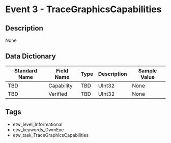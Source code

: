 # Event 3 - TraceGraphicsCapabilities

## Description
None

## Data Dictionary
|Standard Name|Field Name|Type|Description|Sample Value|
|---|---|---|---|---|
|TBD|Capability|TBD|UInt32|None|None|
|TBD|Verified|TBD|UInt32|None|None|

## Tags
* etw_level_Informational
* etw_keywords_DwmExe
* etw_task_TraceGraphicsCapabilities